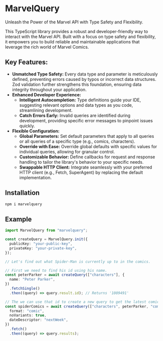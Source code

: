 # MarvelQuery

Unleash the Power of the Marvel API with Type Safety and Flexibility.

This TypeScript library provides a robust and developer-friendly way to interact with the Marvel API. Built with a focus on type safety and flexibility, it empowers you to build reliable and maintainable applications that leverage the rich world of Marvel Comics.

## **Key Features:**

- **Unmatched Type Safety:** Every data type and parameter is meticulously defined, preventing errors caused by typos or incorrect data structures. Zod validation further strengthens this foundation, ensuring data integrity throughout your application.
- **Enhanced Developer Experience:**
  - **Intelligent Autocompletion:** Type definitions guide your IDE, suggesting relevant options and data types as you code, streamlining development.
  - **Catch Errors Early:** Invalid queries are identified during development, providing specific error messages to pinpoint issues quickly.
- **Flexible Configuration:**
  - **Global Parameters:** Set default parameters that apply to all queries or all queries of a specific type (e.g., comics, characters).
  - **Override with Ease:** Override global defaults with specific values for individual queries, allowing for granular control.
  - **Customizable Behavior:** Define callbacks for request and response handling to tailor the library's behavior to your specific needs.
  - **Swappable HTTP Client:** Integrate seamlessly with your preferred HTTP client (e.g., Fetch, SuperAgent) by replacing the default implementation.

## Installation

```bash npm2yarn
npm i marvelquery
```

## Example

<!--
   - Set your Marvel API public and private keys using MarvelQuery.init.
   - Optionally configure global parameters, callbacks, and other settings. -->

```ts
import MarvelQuery from "marvelquery";

const createQuery = MarvelQuery.init({
  publicKey: "your-public-key",
  privateKey: "your-private-key",
});

// Let's find out what Spider-Man is currently up to in the comics.

// First we need to find his id using his name.
const peterParker = await createQuery(["characters"], {
  name: "Peter Parker",
})
  .fetchSingle()
  .then((query) => query.result.id); // Returns '1009491'

// The we can use that id to create a new query to get the latest comics he appears in.
const spiderComics = await createQuery(["characters", peterParker, "comics"], {
  format: "comic",
  noVariants: true,
  dateDescriptor: "nextWeek",
})
  .fetch()
  .then((query) => query.results);
```

   <!-- Add link to config documentation -->

<!-- 2. Building a Query:
   - Use the createQuery function with an endpoint (e.g., characters) and optional parameters.
   - The library automatically validates the parameters against pre-defined types.
3. Fetching Data:
   - Call the fetch method on the MarvelQuery object.
   - It constructs the URL with authentication details and your parameters.
   - Zod ensures the response structure adheres to the expected schema.
4. Handling Results:
   - The fetch method returns a MarvelQueryResult object containing:
     - Fetched data (characters, comics, etc.)
     - Metadata about the request
     - Response data from the API
   - You can access individual results or the entire set.
5. Pagination:
   - The MarvelQueryResult object allows for effortless pagination. Simply call fetch again to retrieve subsequent pages of results. -->
